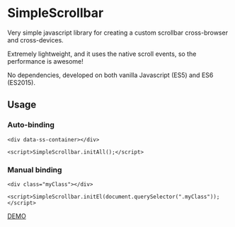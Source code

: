 # SimpleScrollbar
Very simple javascript library for creating a custom scrollbar cross-browser and cross-devices.

Extremely lightweight, and it uses the native scroll events, so the performance is awesome!

No dependencies, developed on both vanilla Javascript (ES5) and ES6 (ES2015).

## Usage
### Auto-binding
`<div data-ss-container></div>`

`<script>SimpleScrollbar.initAll();</script>`

### Manual binding
`<div class="myClass"></div>`

`<script>SimpleScrollbar.initEl(document.querySelector(".myClass"));</script>`

[DEMO](//buzinas.github.io/simple-scrollbar)
